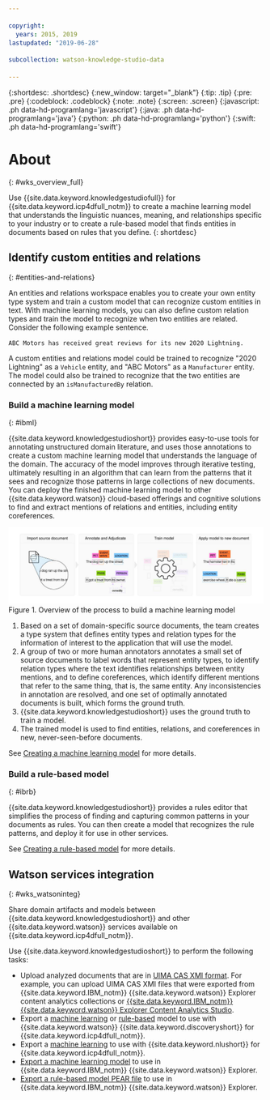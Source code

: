 ```yaml
---

copyright:
  years: 2015, 2019
lastupdated: "2019-06-28"

subcollection: watson-knowledge-studio-data

---
```


{:shortdesc: .shortdesc}
{:new_window: target="_blank"}
{:tip: .tip}
{:pre: .pre}
{:codeblock: .codeblock}
{:note: .note}
{:screen: .screen}
{:javascript: .ph data-hd-programlang='javascript'}
{:java: .ph data-hd-programlang='java'}
{:python: .ph data-hd-programlang='python'}
{:swift: .ph data-hd-programlang='swift'}


# About
{: #wks_overview_full}

Use {{site.data.keyword.knowledgestudiofull}} for {{site.data.keyword.icp4dfull_notm}} to create a machine learning model that understands the linguistic nuances, meaning, and relationships specific to your industry or to create a rule-based model that finds entities in documents based on rules that you define.
{: shortdesc}

## Identify custom entities and relations
{: #entities-and-relations}

An entities and relations workspace enables you to create your own entity type system and train a custom model that can recognize custom entities in text. With machine learning models, you can also define custom relation types and train the model to recognize when two entities are related. Consider the following example sentence.

```
ABC Motors has received great reviews for its new 2020 Lightning.
```

A custom entities and relations model could be trained to recognize "2020 Lightning" as a `Vehicle` entity, and "ABC Motors" as a `Manufacturer` entity. The model could also be trained to recognize that the two entities are connected by an `isManufacturedBy` relation.


### Build a machine learning model
{: #ibml}

{{site.data.keyword.knowledgestudioshort}} provides easy-to-use tools for annotating unstructured domain literature, and uses those annotations to create a custom machine learning model that understands the language of the domain. The accuracy of the model improves through iterative testing, ultimately resulting in an algorithm that can learn from the patterns that it sees and recognize those patterns in large collections of new documents. You can deploy the finished machine learning model to other {{site.data.keyword.watson}} cloud-based offerings and cognitive solutions to find and extract mentions of relations and entities, including entity coreferences.

![Overview of the process to build a machine learning model](images/wks-ovw-anno.svg "Shows the process of building a machine learning model that can find entities and relations in new documents.") Figure 1. Overview of the process to build a machine learning model

1. Based on a set of domain-specific source documents, the team creates a type system that defines entity types and relation types for the information of interest to the application that will use the model.
2. A group of two or more human annotators annotates a small set of source documents to label words that represent entity types, to identify relation types where the text identifies relationships between entity mentions, and to define coreferences, which identify different mentions that refer to the same thing, that is, the same entity. Any inconsistencies in annotation are resolved, and one set of optimally annotated documents is built, which forms the ground truth.
3. {{site.data.keyword.knowledgestudioshort}} uses the ground truth to train a model.
4. The trained model is used to find entities, relations, and coreferences in new, never-seen-before documents.

See [Creating a machine learning model](/docs/services/watson-knowledge-studio-data?topic=watson-knowledge-studio-data-ml_annotator) for more details.

### Build a rule-based model
{: #ibrb}

{{site.data.keyword.knowledgestudioshort}} provides a rules editor that simplifies the process of finding and capturing common patterns in your documents as rules. You can then create a model that recognizes the rule patterns, and deploy it for use in other services.

See [Creating a rule-based model](/docs/services/watson-knowledge-studio-data?topic=watson-knowledge-studio-data-rule-annotator) for more details.

## Watson services integration
{: #wks_watsoninteg}

Share domain artifacts and models between {{site.data.keyword.knowledgestudioshort}} and other {{site.data.keyword.watson}} services available on {{site.data.keyword.icp4dfull_notm}}.

Use {{site.data.keyword.knowledgestudioshort}} to perform the following tasks:

- Upload analyzed documents that are in [UIMA CAS XMI format](/docs/services/watson-knowledge-studio-data?topic=watson-knowledge-studio-data-preannotation#wks_uimaweximport). For example, you can upload UIMA CAS XMI files that were exported from {{site.data.keyword.IBM_notm}} {{site.data.keyword.watson}} Explorer content analytics collections or [{{site.data.keyword.IBM_notm}} {{site.data.keyword.watson}} Explorer Content Analytics Studio](/docs/services/watson-knowledge-studio-data?topic=watson-knowledge-studio-data-preannotation#wks_uimawexstudio).
- Export a [machine learning](/docs/services/watson-knowledge-studio-data?topic=watson-knowledge-studio-data-publish-ml#wks_madiscovery) or [rule-based](/docs/services/watson-knowledge-studio-data?topic=watson-knowledge-studio-data-wks_rule_publish#wks_rule_discovery) model to use with {{site.data.keyword.watson}} {{site.data.keyword.discoveryshort}} for {{site.data.keyword.icp4dfull_notm}}.
- Export a [machine learning](/docs/services/watson-knowledge-studio-data?topic=watson-knowledge-studio-data-publish-ml#wks_manlu) to use with {{site.data.keyword.nlushort}} for {{site.data.keyword.icp4dfull_notm}}.
- [Export a machine learning model](/docs/services/watson-knowledge-studio-data?topic=watson-knowledge-studio-data-publish-ml#wks_maexport) to use in {{site.data.keyword.IBM_notm}} {{site.data.keyword.watson}} Explorer.
- [Export a rule-based model PEAR file](/docs/services/watson-knowledge-studio-data?topic=watson-knowledge-studio-data-wks_rule_publish#wks_rule_export) to use in {{site.data.keyword.IBM_notm}} {{site.data.keyword.watson}} Explorer.

